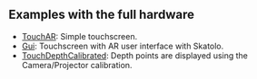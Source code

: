 ## Examples with the full hardware

* [TouchAR](TouchAR): Simple touchscreen. 
* [Gui](Gui): Touchscreen with AR user interface with Skatolo. 
* [TouchDepthCalibrated](TouchDepthCalibrated): Depth points are displayed using the Camera/Projector calibration. 
